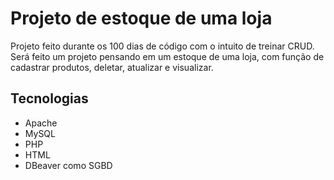 <h1>Projeto de estoque de uma loja</h1>
<p>Projeto feito durante os 100 dias de código com o intuito de treinar CRUD. Será feito um projeto pensando em um estoque de uma loja, com função de cadastrar produtos, deletar, atualizar e visualizar. </p>

<h2> Tecnologias</h2>
<ul>
  <li>Apache</li>
  <li>MySQL</li>
  <li>PHP</li>
  <li>HTML</li>
  <li>DBeaver como SGBD</li>

</ul>